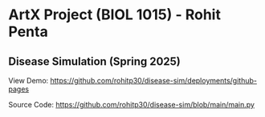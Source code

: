 # ArtX Project (BIOL 1015) - Rohit Penta
## Disease Simulation (Spring 2025)

View Demo: https://github.com/rohitp30/disease-sim/deployments/github-pages

Source Code: https://github.com/rohitp30/disease-sim/blob/main/main.py
